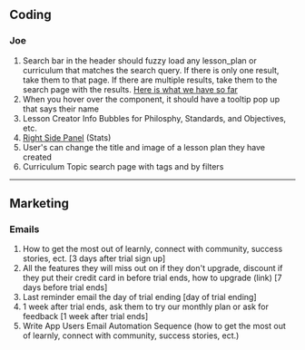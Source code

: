 ## Coding

### Joe

1. Search bar in the header should fuzzy load any lesson_plan or curriculum that matches the search query. If there is only one result, take them to that page. If there are multiple results, take them to the search page with the results. [Here is what we have so far](<src/app/@dashboard/(navigation)/(top-header)/CommandPaletteCtx.tsx>)
2. When you hover over the <Avatar /> component, it should have a tooltip pop up that says their name
3. Lesson Creator Info Bubbles for Philosphy, Standards, and Objectives, etc.
4. [Right Side Panel](<src/app/@dashboard/(pages)/layout.tsx>) (Stats)
5. User's can change the title and image of a lesson plan they have created
6. Curriculum Topic search page with tags and by filters

---

## Marketing

### Emails

1. How to get the most out of learnly, connect with community, success stories, ect. [3 days after trial sign up]
2. All the features they will miss out on if they don't upgrade, discount if they put their credit card in before trial ends, how to upgrade (link) [7 days before trial ends]
3. Last reminder email the day of trial ending [day of trial ending]
4. 1 week after trial ends, ask them to try our monthly plan or ask for feedback [1 week after trial ends]
5. Write App Users Email Automation Sequence (how to get the most out of learnly, connect with community, success stories, ect.)

